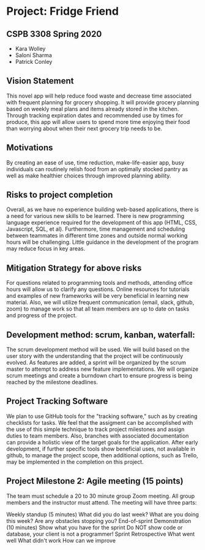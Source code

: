 # Project: Fridge Friend
## CSPB 3308 Spring 2020
  - Kara Wolley
  - Saloni Sharma
  - Patrick Conley

## Vision Statement
This novel app will help reduce food waste and decrease time associated with frequent planning for grocery shopping. It will provide grocery planning based on weekly meal plans and items already stored in the kitchen. Through tracking expiration dates and recommended use by times for produce, this app will allow users to spend more time enjoying their food than worrying about when their next grocery trip needs to be.

## Motivations
By creating an ease of use, time reduction, make-life-easier app, busy individuals can routinely relish food from an optimally stocked pantry as well as make healthier choices through improved planning ability.

## Risks to project completion
Overall, as we have no experience building web-based applications, there is a need for various new skills to be learned. There is new programming language experience required for the development of this app (HTML, CSS, Javascript, SQL, et al). Furthermore, time management and scheduling between teammates in different time zones and outside normal working hours will be challenging. Little guidance in the development of the program may reduce focus in key areas. 

## Mitigation Strategy for above risks
For questions related to programming tools and methods, attending office hours will allow us to clarify any questions. Online resources for tutorials and examples of new frameworks will be very beneficial in learning new material. Also, we will utilize frequent communication (email, slack, github, zoom) to manage work so that all team members are up to date on tasks and progress of the project.

## Development method: scrum, kanban, waterfall:
The scrum development method will be used.  We will build based on the user story with the understanding that the project will be continuously evolved. As features are added, a sprint will be organized by the scrum master to attempt to address new feature implementations. We will organize scrum meetings and create a burndown chart to ensure progress is being reached by the milestone deadlines.

## Project Tracking Software 
We plan to use GitHub tools for the "tracking software," such as by creating checklists for tasks. We feel that the assigment can be accomplished with the use of this simple technique to track project milestones and assign duties to team members. Also, branches with associated documentation can provide a holistic view of the target goals for the application. After early development, if further specific tools show beneficial uses, not available in github, to manage the project scope, then additional options, such as Trello, may be implemented in the completion on this project.

## Project Milestone 2: Agile meeting (15 points)
The team must schedule a 20 to 30 minute group Zoom meeting. All group members and the instructor must attend. The meeting will have three parts:

Weekly standup (5 minutes)
What did you do last week?
What are you doing this week?
Are any obstacles stopping you?
End-of-sprint Demonstration (10 minutes)
Show what you have for the sprint
Do NOT show code or database, your client is not a programmer!
Sprint Retrospective
What went well
What didn't work
How can we improve
